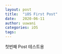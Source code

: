 ```yaml
---
layout: post
title:  "iOS First Post"
date:   2020-06-11
author: uuwani
categories: iOS
tags: 
---
```


첫번째 Post 테스트용 
